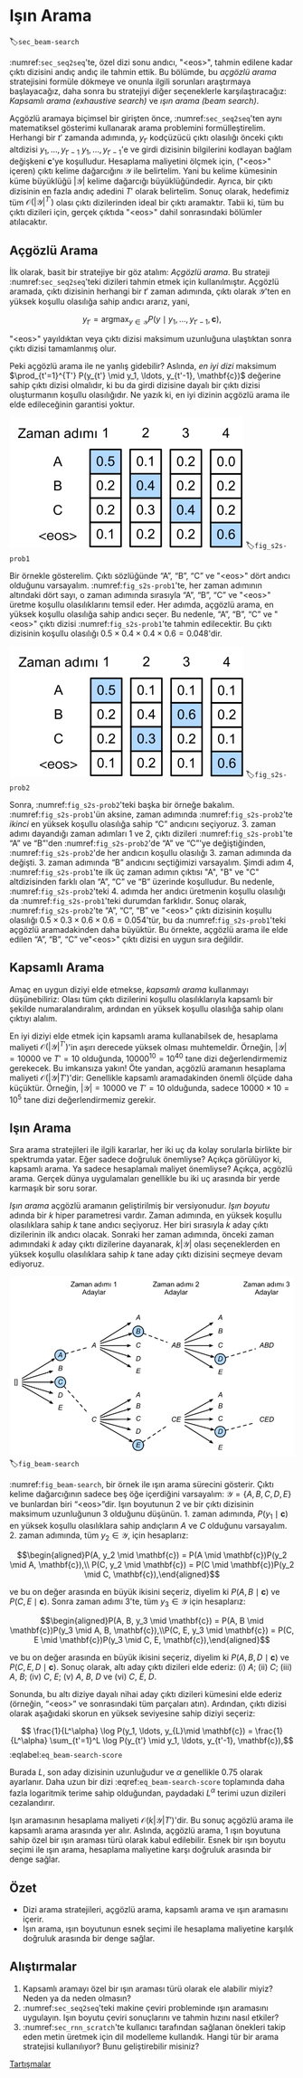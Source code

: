 # Işın Arama
:label:`sec_beam-search`

:numref:`sec_seq2seq`'te, özel dizi sonu andıcı, "&lt;eos&gt;", tahmin edilene kadar çıktı dizisini andıç andıç ile tahmin ettik. Bu bölümde, bu *açgözlü arama* stratejisini formüle dökmeye ve onunla ilgili sorunları araştırmaya başlayacağız, daha sonra bu stratejiyi diğer seçeneklerle karşılaştıracağız: *Kapsamlı arama (exhaustive search)* ve *ışın arama (beam search)*.

Açgözlü aramaya biçimsel bir girişten önce, :numref:`sec_seq2seq`'ten aynı matematiksel gösterimi kullanarak arama problemini formülleştirelim. Herhangi bir $t'$ zamanda adımında, $y_{t'}$ kodçüzücü çıktı olasılığı önceki çıktı altdizisi $y_1, \ldots, y_{t'-1}$  $y_1, \ldots, y_{t'-1}$'e ve girdi dizisinin bilgilerini kodlayan bağlam değişkeni $\mathbf{c}$'ye koşulludur. Hesaplama maliyetini ölçmek için, ("&lt;eos&gt;" içeren) çıktı kelime dağarcığını $\mathcal{Y}$ ile belirtelim. Yani bu kelime kümesinin küme büyüklüğü $\left|\mathcal{Y}\right|$ kelime dağarcığı büyüklüğündedir. Ayrıca, bir çıktı dizisinin en fazla andıç adedini $T'$ olarak belirtelim. Sonuç olarak, hedefimiz tüm $\mathcal{O}(\left|\mathcal{Y}\right|^{T'})$ olası çıktı dizilerinden ideal bir çıktı aramaktır. Tabii ki, tüm bu çıktı dizileri için, gerçek çıktıda "&lt;eos&gt;" dahil sonrasındaki bölümler atılacaktır.

## Açgözlü Arama

İlk olarak, basit bir stratejiye bir göz atalım: *Açgözlü arama*. Bu strateji :numref:`sec_seq2seq`'teki dizileri tahmin etmek için kullanılmıştır. Açgözlü aramada, çıktı dizisinin herhangi bir $t'$ zaman adımında, çıktı olarak $\mathcal{Y}$'ten en yüksek koşullu olasılığa sahip andıcı ararız, yani,

$$y_{t'} = \operatorname*{argmax}_{y \in \mathcal{Y}} P(y \mid y_1, \ldots, y_{t'-1}, \mathbf{c}),$$
 
"&lt;eos&gt;" yayıldıktan veya çıktı dizisi maksimum uzunluğuna ulaştıktan sonra çıktı dizisi tamamlanmış olur.

Peki açgözlü arama ile ne yanlış gidebilir? Aslında, *en iyi dizi*  maksimum $\prod_{t'=1}^{T'} P(y_{t'} \mid y_1, \ldots, y_{t'-1}, \mathbf{c})$ değerine sahip çıktı dizisi olmalıdır, ki bu da girdi dizisine dayalı bir çıktı dizisi oluşturmanın koşullu olasılığıdır. Ne yazık ki, en iyi dizinin açgözlü arama ile elde edileceğinin garantisi yoktur.

![Her adımda, açgözlü arama, en yüksek koşullu olasılığa sahip andıcı seçer.](../img/s2s-prob1.svg)
:label:`fig_s2s-prob1`

Bir örnekle gösterelim. Çıktı sözlüğünde “A”, “B”, “C” ve "&lt;eos&gt;" dört andıcı olduğunu varsayalım. :numref:`fig_s2s-prob1`'te, her zaman adımının altındaki dört sayı, o zaman adımında sırasıyla “A”, “B”, “C” ve "&lt;eos&gt;" üretme koşullu olasılıklarını temsil eder. Her adımda, açgözlü arama, en yüksek koşullu olasılığa sahip andıcı seçer. Bu nedenle, “A”, “B”, “C” ve "&lt;eos&gt;" çıktı dizisi :numref:`fig_s2s-prob1`'te tahmin edilecektir. Bu çıktı dizisinin koşullu olasılığı $0.5\times0.4\times0.4\times0.6 = 0.048$'dir.

![Her zaman adımının altındaki dört sayı, o zaman adımında "A", "B", "C" ve "&lt;eos&gt;" oluşturmanın koşullu olasılıklarını temsil eder. 2. zaman adımında, ikinci en yüksek koşullu olasılığa sahip olan "C" andıcı seçilir.](../img/s2s-prob2.svg)
:label:`fig_s2s-prob2`

Sonra, :numref:`fig_s2s-prob2`'teki başka bir örneğe bakalım. :numref:`fig_s2s-prob1`'ün aksine, zaman adımında :numref:`fig_s2s-prob2`'te *ikinci* en yüksek koşullu olasılığa sahip “C” andıcını seçiyoruz. 3. zaman adımı dayandığı zaman adımları 1 ve 2, çıktı dizileri :numref:`fig_s2s-prob1`'te “A” ve “B”'den :numref:`fig_s2s-prob2`'de “A” ve “C”'ye değiştiğinden, :numref:`fig_s2s-prob2`'de her andıcın koşullu olasılığı 3. zaman adımında da değişti. 3. zaman adımında “B” andıcını seçtiğimizi varsayalım. Şimdi adım 4, :numref:`fig_s2s-prob1`'te  ilk üç zaman adımın çıktısı  "A", "B" ve "C" altdizisinden farklı olan “A”, “C” ve “B” üzerinde koşulludur. Bu nedenle, :numref:`fig_s2s-prob2`'teki 4. adımda her andıcı üretmenin koşullu olasılığı da :numref:`fig_s2s-prob1`'teki durumdan farklıdır. Sonuç olarak, :numref:`fig_s2s-prob2`'te “A”, “C”, “B” ve "&lt;eos&gt;" çıktı dizisinin koşullu olasılığı $0.5\times0.3 \times0.6\times0.6=0.054$'tür, bu da :numref:`fig_s2s-prob1`'teki açgözlü aramadakinden daha büyüktür. Bu örnekte, açgözlü arama ile elde edilen “A”, “B”, “C” ve"&lt;eos&gt;" çıktı dizisi en uygun sıra değildir.

## Kapsamlı Arama

Amaç en uygun diziyi elde etmekse, *kapsamlı arama* kullanmayı düşünebiliriz: Olası tüm çıktı dizilerini koşullu olasılıklarıyla kapsamlı bir şekilde numaralandıralım, ardından en yüksek koşullu olasılığa sahip olanı çıktıyı alalım.

En iyi diziyi elde etmek için kapsamlı arama kullanabilsek de, hesaplama maliyeti $\mathcal{O}(\left|\mathcal{Y}\right|^{T'})$'in aşırı derecede yüksek olması muhtemeldir. Örneğin, $|\mathcal{Y}|=10000$ ve $T'=10$ olduğunda, $10000^{10} = 10^{40}$ tane dizi değerlendirmemiz gerekecek. Bu imkansıza yakın! Öte yandan, açgözlü aramanın hesaplama maliyeti $\mathcal{O}(\left|\mathcal{Y}\right|T')$'dir: Genellikle kapsamlı aramadakinden önemli ölçüde daha küçüktür. Örneğin, $|\mathcal{Y}|=10000$ ve $T'=10$ olduğunda, sadece $10000\times10=10^5$ tane dizi değerlendirmemiz gerekir.

## Işın Arama

Sıra arama stratejileri ile ilgili kararlar, her iki uç da kolay sorularla birlikte bir spektrumda yatar. Eğer sadece doğruluk önemliyse? Açıkça görülüyor ki, kapsamlı arama. Ya sadece hesaplamalı maliyet önemliyse? Açıkça, açgözlü arama. Gerçek dünya uygulamaları genellikle bu iki uç arasında bir yerde karmaşık bir soru sorar.

*Işın arama* açgözlü aramanın geliştirilmiş bir versiyonudur. *Işın boyutu* adında bir $k$ hiper parametresi vardır.
Zaman adımında, en yüksek koşullu olasılıklara sahip $k$ tane andıcı seçiyoruz. Her biri sırasıyla $k$ aday çıktı dizilerinin ilk andıcı olacak. Sonraki her zaman adımında, önceki zaman adımındaki $k$ aday çıktı dizilerine dayanarak, $k\left|\mathcal{Y}\right|$ olası seçeneklerden en yüksek koşullu olasılıklara sahip $k$ tane aday çıktı dizisini seçmeye devam ediyoruz.

![Işın arama süreci (ışın boyutu: 2, bir çıktı dizisinin maksimum uzunluğu: 3). Aday çıktı dizileri $A$, $C$, $AB$, $CE$, $ABD$ ve $CED$ şeklindedir.](../img/beam-search.svg)
:label:`fig_beam-search`

:numref:`fig_beam-search`, bir örnek ile ışın arama sürecini gösterir. Çıktı kelime dağarcığının sadece beş öğe içerdiğini varsayalım: $\mathcal{Y} = \{A, B, C, D, E\}$ ve bunlardan biri “&lt;eos&gt;”dir. Işın boyutunun 2 ve bir çıktı dizisinin maksimum uzunluğunun 3 olduğunu düşünün. 1. zaman adımında, $P(y_1 \mid \mathbf{c})$ en yüksek koşullu olasılıklara sahip andıçların $A$ ve $C$ olduğunu varsayalım. 2. zaman adımında, tüm $y_2 \in \mathcal{Y},$ için hesaplarız:

$$\begin{aligned}P(A, y_2 \mid \mathbf{c}) = P(A \mid \mathbf{c})P(y_2 \mid A, \mathbf{c}),\\ P(C, y_2 \mid \mathbf{c}) = P(C \mid \mathbf{c})P(y_2 \mid C, \mathbf{c}),\end{aligned}$$  

ve bu on değer arasında en büyük ikisini seçeriz, diyelim ki $P(A, B \mid \mathbf{c})$ ve $P(C, E \mid \mathbf{c})$. Sonra zaman adımı 3'te, tüm $y_3 \in \mathcal{Y}$ için hesaplarız:

$$\begin{aligned}P(A, B, y_3 \mid \mathbf{c}) = P(A, B \mid \mathbf{c})P(y_3 \mid A, B, \mathbf{c}),\\P(C, E, y_3 \mid \mathbf{c}) = P(C, E \mid \mathbf{c})P(y_3 \mid C, E, \mathbf{c}),\end{aligned}$$ 

ve bu on değer arasında en büyük ikisini seçeriz, diyelim ki $P(A, B, D \mid \mathbf{c})$ ve $P(C, E, D \mid  \mathbf{c}).$ Sonuç olarak, altı aday çıktı dizileri elde ederiz: (i) $A$; (ii) $C$; (iii) $A$, $B$; (iv) $C$, $E$; (v) $A$, $B$, $D$ ve (vi) $C$, $E$, $D$.

Sonunda, bu altı diziye dayalı nihai aday çıktı dizileri kümesini elde ederiz (örneğin, “&lt;eos&gt;” ve sonrasındaki tüm parçaları atın). Ardından, çıktı dizisi olarak aşağıdaki skorun en yüksek seviyesine sahip diziyi seçeriz:

$$ \frac{1}{L^\alpha} \log P(y_1, \ldots, y_{L}\mid \mathbf{c}) = \frac{1}{L^\alpha} \sum_{t'=1}^L \log P(y_{t'} \mid y_1, \ldots, y_{t'-1}, \mathbf{c}),$$
:eqlabel:`eq_beam-search-score`

Burada $L$, son aday dizisinin uzunluğudur ve $\alpha$ genellikle 0.75 olarak ayarlanır. Daha uzun bir dizi :eqref:`eq_beam-search-score` toplamında daha fazla logaritmik terime sahip olduğundan, paydadaki $L^\alpha$ terimi uzun dizileri cezalandırır.

Işın aramasının hesaplama maliyeti $\mathcal{O}(k\left|\mathcal{Y}\right|T')$'dir. Bu sonuç açgözlü arama ile kapsamlı arama arasında yer alır. Aslında, açgözlü arama, 1 ışın boyutuna sahip özel bir ışın araması türü olarak kabul edilebilir. Esnek bir ışın boyutu seçimi ile ışın arama, hesaplama maliyetine karşı doğruluk arasında bir denge sağlar.

## Özet

* Dizi arama stratejileri, açgözlü arama, kapsamlı arama ve ışın aramasını içerir.
* Işın arama, ışın boyutunun esnek seçimi ile hesaplama maliyetine karşılık doğruluk arasında bir denge sağlar.

## Alıştırmalar

1. Kapsamlı aramayı özel bir ışın araması türü olarak ele alabilir miyiz? Neden ya da neden olmasın?
1. :numref:`sec_seq2seq`'teki makine çeviri probleminde ışın aramasını uygulayın. Işın boyutu çeviri sonuçlarını ve tahmin hızını nasıl etkiler?
1. :numref:`sec_rnn_scratch`'te kullanıcı tarafından sağlanan önekleri takip eden metin üretmek için dil modelleme kullandık. Hangi tür bir arama stratejisi kullanılıyor? Bunu geliştirebilir misiniz?

[Tartışmalar](https://discuss.d2l.ai/t/338)
